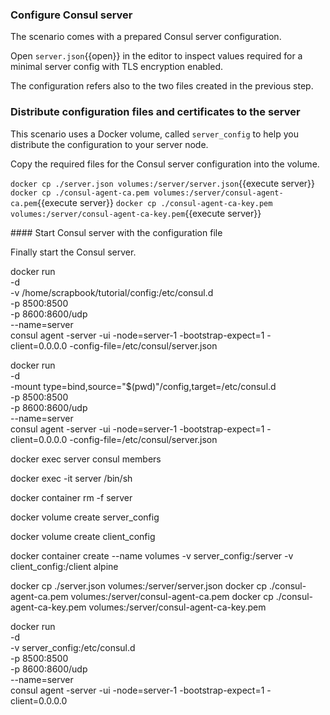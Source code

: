 ### Configure Consul server

The scenario comes with a prepared Consul server configuration.

Open `server.json`{{open}} in the editor to inspect values required for a minimal server config with TLS encryption enabled.

The configuration refers also to the two files created in the previous step.


### Distribute configuration files and certificates to the server

This scenario uses a Docker volume, called `server_config` to help you distribute the configuration to your server node.


Copy the required files for the Consul server configuration into the volume.

`docker cp ./server.json volumes:/server/server.json`{{execute server}}
`docker cp ./consul-agent-ca.pem volumes:/server/consul-agent-ca.pem`{{execute server}}
`docker cp ./consul-agent-ca-key.pem volumes:/server/consul-agent-ca-key.pem`{{execute server}}


#### Start Consul server with the configuration file

Finally start the Consul server.


docker run \
    -d \
    -v /home/scrapbook/tutorial/config:/etc/consul.d \
    -p 8500:8500 \
    -p 8600:8600/udp \
    --name=server \
    consul agent -server -ui -node=server-1 -bootstrap-expect=1 -client=0.0.0.0 
    -config-file=/etc/consul/server.json

docker run \
    -d \
    -mount type=bind,source="$(pwd)"/config,target=/etc/consul.d  \
    -p 8500:8500 \
    -p 8600:8600/udp \
    --name=server \
    consul agent -server -ui -node=server-1 -bootstrap-expect=1 -client=0.0.0.0 
    -config-file=/etc/consul/server.json


docker exec server consul members

docker exec -it server /bin/sh

docker container rm -f server


docker volume create server_config

docker volume create client_config

docker container create --name volumes -v server_config:/server -v client_config:/client alpine

docker cp ./server.json volumes:/server/server.json
docker cp ./consul-agent-ca.pem volumes:/server/consul-agent-ca.pem
docker cp ./consul-agent-ca-key.pem volumes:/server/consul-agent-ca-key.pem

docker run \
    -d \
    -v server_config:/etc/consul.d \
    -p 8500:8500 \
    -p 8600:8600/udp \
    --name=server \
    consul agent -server -ui -node=server-1 -bootstrap-expect=1 -client=0.0.0.0 